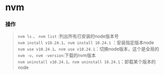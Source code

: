 # nvm

### 操作

> `nvm ls` 、 `nvm list` :列出所有已安装的node版本号  
> `nvm install v10.24.1`、`nvm install 10.24.1` ：安装指定版本node  
> `nvm use v10.24.1`、`nvm use v10.24.1`：切换node版本，这个是全局的  
> `nvm -v`、`nvm -version`:下载的nvm版本  
> `nvm uninstall v10.24.1`、`nvm uninstall 10.24.1`：卸载某个版本的node  
